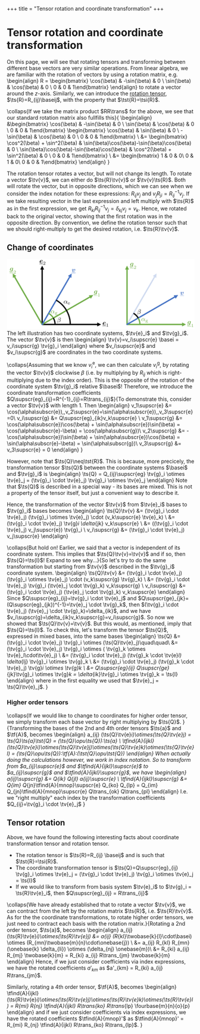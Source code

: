 +++
title = "Tensor rotation and coordinate transformation"
+++

# Tensor rotation and coordinate transformation
On this page, we will see that rotating tensors and transforming between different base vectors are very similar operations. From linear algebra, we are familiar with the rotation of vectors by using a rotation matrix, e.g. 
\begin{align}
R = \begin{bmatrix} \cos(\beta) & -\sin(\beta) & 0 \\ \sin(\beta) & \cos(\beta) & 0 \\ 0 & 0 & 1\end{bmatrix}
\end{align}
to rotate a vector around the $z$-axis. Similarly, we can introduce the [rotation tensor](/Theory/SpecialTensors/#proper_orthogonal_rotation_tensors), $\ts{R}=R_{ij}\baseij$, with the property that $\tst{R}=\tsi{R}$. 

\collaps{If we take the matrix product $RR\trans$ for the above, we see that our standard rotation matrix also fullfills this}{
\begin{align}
    &\begin{bmatrix} \cos(\beta) & -\sin(\beta) & 0 \\ \sin(\beta) & \cos(\beta) & 0 \\ 0 & 0 & 1\end{bmatrix} \begin{bmatrix} \cos(\beta) & \sin(\beta) & 0 \\ -\sin(\beta) & \cos(\beta) & 0 \\ 0 & 0 & 1\end{bmatrix} \\
    &= \begin{bmatrix} \cos^2(\beta) + \sin^2(\beta) & \sin(\beta)\cos(\beta)-\sin(\beta)\cos(\beta) & 0 \\ \sin(\beta)\cos(\beta)-\sin(\beta)\cos(\beta) & \cos^2(\beta) + \sin^2(\beta) & 0 \\ 0 & 0 & 1\end{bmatrix} \\
    &= \begin{bmatrix} 1 & 0 & 0\\ 0 & 1 & 0\\ 0 & 0 & 1\end{bmatrix}
\end{align}
}

The rotation tensor rotates a vector, but will not change its length. To rotate a vector $\tv{v}$, we can either do $\ts{R}\tv{v}$ or $\tv{v}\ts{R}$. Both will rotate the vector, but in opposite directions, which we can see when we consider the index notation for these expressions: $R_{ij} v_j$ and $v_j R_{ji} = R^{-1}_{ij} v_j$. If we take resulting vector in the last expression and left multiply with $\ts{R}$ as in the first expression, we get $R_{ki}R^{-1}_{ij} v_j = \delta_{kj} v_j = v_k$. Hence, we rotated back to the original vector, showing that the first rotation was in the opposite direction. By convention, we define the rotation tensor such that we should right-multiply to get the desired rotation, i.e. $\ts{R}\tv{v}$. 

## Change of coordinates
![alt](/assets/Rotation.svg)
The left illustration has two coordinate systems, $\tv{e}_i$ and $\tv{g}_i$. The vector $\tv{v}$ is then 
\begin{align}
\tv{v}=v_i\supscr{e} \basei = v_i\supscr{g} \tv{g}_i
\end{align}
where $v_i\supscr{e}$ and $v_i\supscr{g}$ are coordinates in the two coordinate systems. 

\collaps{Assuming that we know $v_i^\mathrm{e}$, we can then calculate $v_i^\mathrm{g}$, by rotating the vector $\tv{v}$ clockwise $\beta$ (i.e. by multiplying by $R_{ij}$ which is right-multiplying due to the index order). This is the opposite of the rotation of the coordinate system $\tv{g}_i$ relative $\basei$! Therefore, we introduce the coordinate transformation coefficients $Q\supscr{eg}_{ij}=R^{-1}_{ij}=R\trans_{ij}$}{To demonstrate this, consider a vector $\tv{v}$ with length 1. Then
    \begin{align}
    v_1\supscr{e} &= \cos(\alpha\subscr{e}),\,v_2\supscr{e}=\sin(\alpha\subscr{e}),\,v_3\supscr{e}=0\\
    v_i\supscr{g} &= Q\supscr{eg}_{ik}v_k\supscr{e} \\
    v_1\supscr{g} &=  \cos(\alpha\subscr{e})\cos(\beta) + \sin(\alpha\subscr{e})\sin(\beta) = \cos(\alpha\subscr{e}-\beta) = \cos(\alpha\subscr{g})\\
    v_2\supscr{g} &= -\cos(\alpha\subscr{e})\sin(\beta) + \sin(\alpha\subscr{e})\cos(\beta) = \sin(\alpha\subscr{e}-\beta) = \sin(\alpha\subscr{g})\\
    v_3\supscr{g} &= v_3\supscr{e} = 0
    \end{align}
}

However, note that $\ts{Q}\neq\tst{R}$. This is because, more precicely, the transformation tensor $\ts{Q}$ between the coordinate systems $\basei$ and $\tv{g}_i$ is
\begin{align}
\ts{Q} = Q_{ij}\supscr{eg} \tv{g}_i \otimes \tv{e}_j = (\tv{g}_i \cdot \tv{e}_j) \tv{g}_i \otimes \tv{e}_j
\end{align}
Note that $\ts{Q}$ is described in a special way - its bases are mixed. This is not a property of the tensor itself, but just a convenient way to describe it. 

Hence, the transformation of the vector $\tv{v}$ from $\tv{e}_i$ bases to $\tv{g}_i$ bases becomes
\begin{align}
\ts{Q}\tv{v} &= (\tv{g}_i \cdot \tv{e}_j) (\tv{g}_i \otimes \tv{e}_j) \cdot (v_k\supscr{e} \tv{e}_k) \\
&= (\tv{g}_i \cdot \tv{e}_j) \tv{g}_i \delta_{jk} v_k\supscr{e} \\
&= ((\tv{g}_i \cdot \tv{e}_j) v_j\supscr{e}) \tv{g}_i \\
v_i\supscr{g} &= (\tv{g}_i \cdot \tv{e}_j) v_j\supscr{e}
\end{align}

\collaps{But hold on! Earlier, we said that a vector is independent of its coordinate system. This implies that $\ts{Q}\tv{v}=\tv{v}$ and if so, then $\ts{Q}=\ts{I}$! Expand to see why...}{So let's try to do the same transformation but starting from $\tv{v}$ described in the $\tv{g}_i$ coordinate system.
\begin{align}
\ts{Q}\tv{v} &= (\tv{g}_i \cdot \tv{e}_j) (\tv{g}_i \otimes \tv{e}_j) \cdot (v_k\supscr{g} \tv{g}_k) \\
&= (\tv{g}_i \cdot \tv{e}_j) \tv{g}_i (\tv{e}_j \cdot \tv{g}_k) v_k\supscr{g} \\
v_i\supscr{g} &= (\tv{g}_i \cdot \tv{e}_j) (\tv{e}_j \cdot \tv{g}_k) v_k\supscr{e}
\end{align}
Since $Q\supscr{eg}_{ij}=\tv{g}_i \cdot \tv{e}_j$ and $Q\supscr{ge}_{jk}=(Q\supscr{eg}_{jk})^{-1}=\tv{e}_j \cdot \tv{g}_k$, then $(\tv{g}_i \cdot \tv{e}_j) (\tv{e}_j \cdot \tv{g}_k)=\delta_{ik}$, and we have $v_i\supscr{g}=\delta_{ik}v_k\supscr{g}=v_i\supscr{g}$. So now we showed that $\ts{Q}\tv{v}=\tv{v}$. But this would, as mentioned, imply that $\ts{Q}=\ts{I}$. To check this, let's transform the tensor $\ts{Q}$, expressed in mixed bases, into the same bases
\begin{align}
\ts{Q} &= (\tv{g}_i \cdot \tv{e}_j) \tv{g}_i \otimes (\ts{Q}\tv{e}_j)\quad\quad\\
 &= (\tv{g}_i \cdot \tv{e}_j) \tv{g}_i \otimes ( \tv{g}_k \otimes \tv{e}_l\cdot\tv{e}_j) \\
 &= (\tv{g}_i \cdot \tv{e}_j) (\tv{g}_k \cdot \tv{e}_l) \delta_{lj} \tv{g}_i \otimes \tv{g}_k \\
 &= (\tv{g}_i \cdot \tv{e}_j) (\tv{g}_k \cdot \tv{e}_j) \tv{g}_i \otimes \tv{g}_k \\
 &= Q\supscr{eg}_{ij} Q\supscr{ge}_{jk}\tv{g}_i \otimes \tv{g}_k = \delta_{ik}\tv{g}_i \otimes \tv{g}_k = \ts{I}
\end{align}
where in the first equality we used that $\tv{e}_j = \ts{Q}\tv{e}_j$. }

### Higher order tensors
\collaps{If we would like to change to coordinates for higher order tensor, we simply transform each base vector by right multiplying by $\ts{Q}$. }{Transforming the bases of the 2nd and 4th order tensors $\ts{a}$ and $\tf{A}$, becomes
\begin{align}
a_{ij} (\ts{Q}\tv{e}_i)\otimes(\ts{Q}\tv{e}_j) = \ts{Q}\ts{a}\tst{Q} = (\ts{Q}\opu\ts{Q}):\ts{a} \\
\tfind{A}{ijkl} (\ts{Q}\tv{e}_i)\otimes(\ts{Q}\tv{e}_j)\otimes(\ts{Q}\tv{e}_k)\otimes(\ts{Q}\tv{e}_l) = (\ts{Q}\opu\ts{Q}):\tf{A}:(\tst{Q}\opu\tst{Q})
\end{align}
When actually doing the calculations however, we work in index notation. So to transform from $a_{ij}\supscr{e}$ and $\tfind{A}{ijkl}\supscr{e}$ to $a_{ij}\supscr{g}$ and $\tfind{A}{ijkl}\supscr{g}$, we have
\begin{align}
a_{ij}\supscr{g} &= Q_{ik} Q_{jl} a_{ij}\supscr{e} \\
\tfind{A}{ijkl}\supscr{g} &= Q_{im} Q_{jn}\tfind{A}{mnop}\supscr{e} Q_{ko} Q_{lp} = Q_{im} Q_{jn}\tfind{A}{mnop}\supscr{e} Q\trans_{ok} Q\trans_{pl} 
\end{align}
I.e. we "right multiply" each index by the transformation coefficients $Q_{ij}=\tv{g}_i \cdot \tv{e}_j$
}

## Tensor rotation
Above, we have found the following interesting facts about coordinate transformation tensor and rotation tensor.
* The rotation tensor is $\ts{R}=R_{ij} \baseij$ and is such that $\tst{R}=\tsi{R}$. 
* The coordinate transformation tensor is $\ts{Q}=Q\supscr{eg}_{ij} \tv{g}_i \otimes \tv{e}_j = (\tv{g}_i \cdot \tv{e}_j) \tv{g}_i \otimes \tv{e}_j = \ts{I}$
* If we would like to transform from basis system $\tv{e}_i$ to $\tv{g}_i = \ts{R}\tv{e}_i$, then $Q\supscr{eg}_{ij} = R\trans_{ij}$

\collaps{We have already established that to rotate a vector $\tv{v}$, we can contract from the left by the rotation matrix $\ts{R}$, i.e. $\ts{R}\tv{v}$. As for the the coordinate transformations, to rotate higher order tensors, we just need to contract each basis with the rotation matrix.}{Rotating a 2nd order tensor, $\ts{a}$, becomes
\begin{align}
a_{ij} (\ts{R}\tv{e}_i)\otimes(\ts{R}\tv{e}_j) &= a_{ij} (R_{kl}\twobase{k}{l}\cdot\basei) \otimes (R_{mn}\twobase{m}{n}\cdot\onebase{j}) \\
&= a_{ij} R_{kl} R_{mn} (\onebase{k} \delta_{li}) \otimes (\delta_{nj} \onebase{m})\\
&= R_{ki} a_{ij} R_{mj} \twobase{k}{m} = R_{ki} a_{ij} R\trans_{jm} \twobase{k}{m}
\end{align}
Hence, if we just consider coefficients via index expressions, we have the rotated coefficients $a'_{km}$ as $a'_{km} = R_{ki} a_{ij} R\trans_{jm}$.

Similarly, rotating a 4th order tensor, $\tf{A}$, becomes
\begin{align}
\tfind{A}{ijkl} (\ts{R}\tv{e}_i)\otimes(\ts{R}\tv{e}_j)\otimes(\ts{R}\tv{e}_k)\otimes(\ts{R}\tv{e}_l) = R_{mi} R_{nj} \tfind{A}{ijkl} R\trans_{ko} R\trans_{lp} \fourbase{m}{n}{o}{p}
\end{align}
and if we just consider coefficients via index expressions, we have the rotated coefficients $\tfind{A}{mnop}'$ as $\tfind{A}{mnop}' = R_{mi} R_{nj} \tfind{A}{ijkl} R\trans_{ko} R\trans_{lp}$. 
}